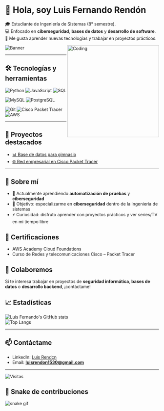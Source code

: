 # 👋 Hola, soy Luis Fernando Rendón

🎓 Estudiante de Ingeniería de Sistemas (8° semestre).  
💻 Enfocado en **ciberseguridad**, **bases de datos** y **desarrollo de software**.  
🚀 Me gusta aprender nuevas tecnologías y trabajar en proyectos prácticos.  

<img align="right" alt="Coding" width="300" src="https://media.giphy.com/media/qgQUggAC3Pfv687qPC/giphy.gif">

![Banner](https://i.ibb.co/xyz123/banner.png)

---

## 🛠️ Tecnologías y herramientas

![Python](https://img.shields.io/badge/Python-3776AB?style=for-the-badge&logo=python&logoColor=white)
![JavaScript](https://img.shields.io/badge/JavaScript-F7DF1E?style=for-the-badge&logo=javascript&logoColor=black)
![SQL](https://img.shields.io/badge/SQL-4479A1?style=for-the-badge&logo=database&logoColor=white)

![MySQL](https://img.shields.io/badge/MySQL-005C84?style=for-the-badge&logo=mysql&logoColor=white)
![PostgreSQL](https://img.shields.io/badge/PostgreSQL-316192?style=for-the-badge&logo=postgresql&logoColor=white)

![Git](https://img.shields.io/badge/Git-F05032?style=for-the-badge&logo=git&logoColor=white)
![Cisco Packet Tracer](https://img.shields.io/badge/Cisco-1BA0D7?style=for-the-badge&logo=cisco&logoColor=white)
![AWS](https://img.shields.io/badge/AWS-232F3E?style=for-the-badge&logo=amazon-aws&logoColor=white)

---

## 📌 Proyectos destacados
- [📊 Base de datos para gimnasio](https://github.com/usuario/proyecto-gimnasio)  
- [🌐 Red empresarial en Cisco Packet Tracer](https://github.com/usuario/red-empresarial)  

---

## 🙋 Sobre mí
- 🌱 Actualmente aprendiendo **automatización de pruebas** y **ciberseguridad**  
- 🎯 Objetivo: especializarme en **ciberseguridad** dentro de la ingeniería de sistemas  
- ⚡ Curiosidad: disfruto aprender con proyectos prácticos y ver series/TV en mi tiempo libre

## 🏅 Certificaciones
- AWS Academy Cloud Foundations 
- Curso de Redes y telecomunicaciones Cisco – Packet Tracer

## 🤝 Colaboremos
Si te interesa trabajar en proyectos de **seguridad informática**, **bases de datos** o **desarrollo backend**, ¡contáctame!




## 📈 Estadísticas

![Luis Fernando's GitHub stats](https://github-readme-stats.vercel.app/api?username=TU-USUARIO&show_icons=true&theme=tokyonight)  
![Top Langs](https://github-readme-stats.vercel.app/api/top-langs/?username=TU-USUARIO&layout=compact&theme=tokyonight)

---

## 📫 Contáctame
- LinkedIn: [Luis Rendcn](https://www.linkedin.com/in/luis-rendcn-50b0a41b2?utm_source=share&utm_campaign=share_via&utm_content=profile&utm_medium=android_app)  
- Email: **luisrendon1530@gmail.com**  

---

![Visitas](https://komarev.com/ghpvc/?username=TU-USUARIO&color=blue)




## 🐍 Snake de contribuciones

![snake gif](https://github.com/luisrendcn/blob/output/github-contribution-grid-snake.gif)


